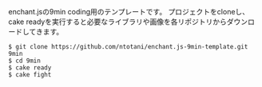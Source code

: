 enchant.jsの9min coding用のテンプレートです。
プロジェクトをcloneし、cake readyを実行すると必要なライブラリや画像を各リポジトリからダウンロードしてきます。

    $ git clone https://github.com/ntotani/enchant.js-9min-template.git 9min
    $ cd 9min
    $ cake ready
    $ cake fight
